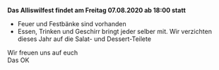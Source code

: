 **Das Alliswilfest findet am Freitag 07.08.2020 ab 18:00 statt**<br>

* Feuer und Festbänke sind vorhanden
* Essen, Trinken und Geschirr bringt jeder selber mit. Wir verzichten dieses Jahr auf die Salat- und Dessert-Teilete 

Wir freuen uns auf euch<br>
Das OK
